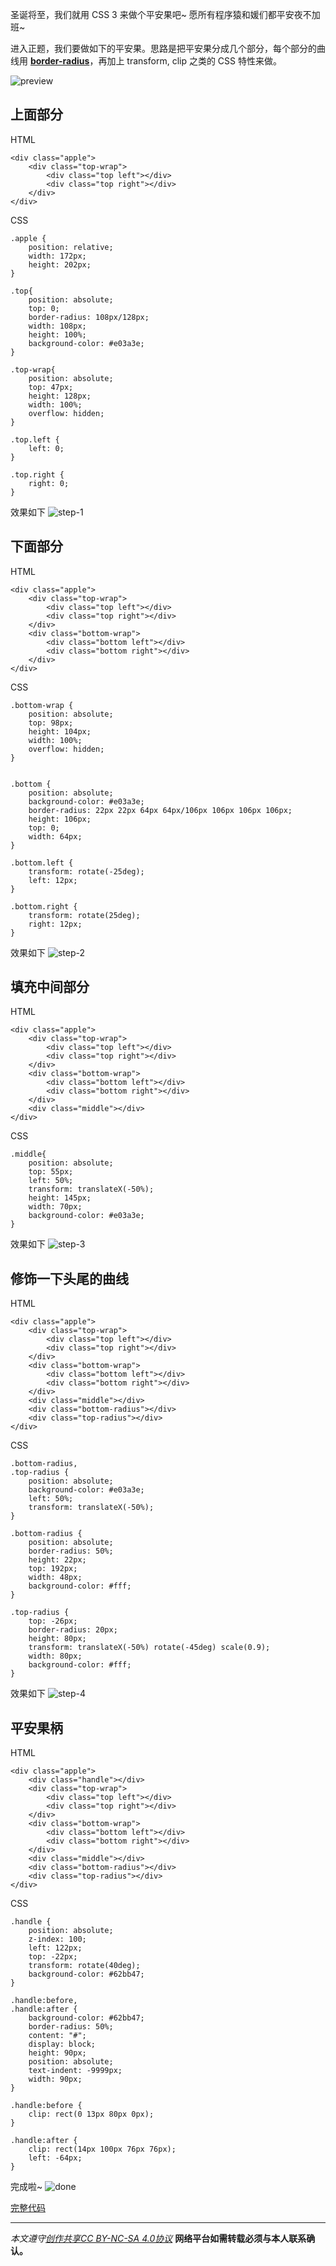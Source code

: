 圣诞将至，我们就用 CSS 3 来做个平安果吧~ 愿所有程序猿和媛们都平安夜不加班~

进入正题，我们要做如下的平安果。思路是把平安果分成几个部分，每个部分的曲线用 [**border-radius**](https://css-tricks.com/almanac/properties/b/border-radius/)，再加上 transform, clip 之类的 CSS 特性来做。

![preview](http://upload-images.jianshu.io/upload_images/16777-ed5c26141d65d6c5.png?imageMogr2/auto-orient/strip%7CimageView2/2/w/1240)

## 上面部分
HTML
```
<div class="apple">
    <div class="top-wrap">
        <div class="top left"></div>
        <div class="top right"></div>
    </div>
</div>
```

CSS
```
.apple {
    position: relative;
    width: 172px;
    height: 202px;
}

.top{
    position: absolute;
    top: 0;
    border-radius: 108px/128px;
    width: 108px;
    height: 100%;
    background-color: #e03a3e;
}

.top-wrap{
    position: absolute;
    top: 47px;
    height: 128px;
    width: 100%;
    overflow: hidden;
}

.top.left {
    left: 0;
}

.top.right {
    right: 0;
}
```

效果如下
![step-1](http://upload-images.jianshu.io/upload_images/16777-6c65f7fefd25b1ba.png?imageMogr2/auto-orient/strip%7CimageView2/2/w/1240)

## 下面部分
HTML
```
<div class="apple">
    <div class="top-wrap">
        <div class="top left"></div>
        <div class="top right"></div>
    </div>
    <div class="bottom-wrap">
        <div class="bottom left"></div>
        <div class="bottom right"></div>
    </div>
</div>
```

CSS
```
.bottom-wrap {
    position: absolute;
    top: 98px;
    height: 104px;
    width: 100%;
    overflow: hidden;
}


.bottom {
    position: absolute;
    background-color: #e03a3e;
    border-radius: 22px 22px 64px 64px/106px 106px 106px 106px;
    height: 106px;
    top: 0;
    width: 64px;
}

.bottom.left {
    transform: rotate(-25deg);
    left: 12px;
}

.bottom.right {
    transform: rotate(25deg);
    right: 12px;
}
```
效果如下
![step-2](http://upload-images.jianshu.io/upload_images/16777-83439d045dd07ee9.png?imageMogr2/auto-orient/strip%7CimageView2/2/w/1240)

## 填充中间部分
HTML
```
<div class="apple">
    <div class="top-wrap">
        <div class="top left"></div>
        <div class="top right"></div>
    </div>
    <div class="bottom-wrap">
        <div class="bottom left"></div>
        <div class="bottom right"></div>
    </div>
    <div class="middle"></div>
</div>
```

CSS
```
.middle{
    position: absolute;
    top: 55px;
    left: 50%;
    transform: translateX(-50%);
    height: 145px;
    width: 70px;
    background-color: #e03a3e;
}
```
效果如下
![step-3](http://upload-images.jianshu.io/upload_images/16777-75081bcc6798cf40.png?imageMogr2/auto-orient/strip%7CimageView2/2/w/1240)

## 修饰一下头尾的曲线
HTML
```
<div class="apple">
    <div class="top-wrap">
        <div class="top left"></div>
        <div class="top right"></div>
    </div>
    <div class="bottom-wrap">
        <div class="bottom left"></div>
        <div class="bottom right"></div>
    </div>
    <div class="middle"></div>
    <div class="bottom-radius"></div>
    <div class="top-radius"></div>
</div>
```

CSS
```
.bottom-radius,
.top-radius {
    position: absolute;
    background-color: #e03a3e;
    left: 50%;
    transform: translateX(-50%);
}

.bottom-radius {
    position: absolute;
    border-radius: 50%;
    height: 22px;
    top: 192px;
    width: 48px;
    background-color: #fff;
}

.top-radius {
    top: -26px;
    border-radius: 20px;
    height: 80px;
    transform: translateX(-50%) rotate(-45deg) scale(0.9);
    width: 80px;
    background-color: #fff;
}
```
效果如下
![step-4](http://upload-images.jianshu.io/upload_images/16777-049a930f0cf1890b.png?imageMogr2/auto-orient/strip%7CimageView2/2/w/1240)

## 平安果柄
HTML
```
<div class="apple">
    <div class="handle"></div>
    <div class="top-wrap">
        <div class="top left"></div>
        <div class="top right"></div>
    </div>
    <div class="bottom-wrap">
        <div class="bottom left"></div>
        <div class="bottom right"></div>
    </div>
    <div class="middle"></div>
    <div class="bottom-radius"></div>
    <div class="top-radius"></div>
</div>
```

CSS
```
.handle {
    position: absolute;
    z-index: 100;
    left: 122px;
    top: -22px;
    transform: rotate(40deg);
    background-color: #62bb47;
}

.handle:before,
.handle:after {
    background-color: #62bb47;
    border-radius: 50%;
    content: "#";
    display: block;
    height: 90px;
    position: absolute;
    text-indent: -9999px;
    width: 90px;
}

.handle:before {
    clip: rect(0 13px 80px 0px);
}

.handle:after {
    clip: rect(14px 100px 76px 76px);
    left: -64px;
}
```
完成啦~
![done](http://upload-images.jianshu.io/upload_images/16777-ed5c26141d65d6c5.png?imageMogr2/auto-orient/strip%7CimageView2/2/w/1240)

[完整代码](https://github.com/iamjoel/front-end-note/blob/master/demo/apple-icon/demo.html)

***

*本文遵守[创作共享CC BY-NC-SA 4.0协议](http://creativecommons.org/licenses/by-nc-sa/4.0/)*
**网络平台如需转载必须与本人联系确认。**
